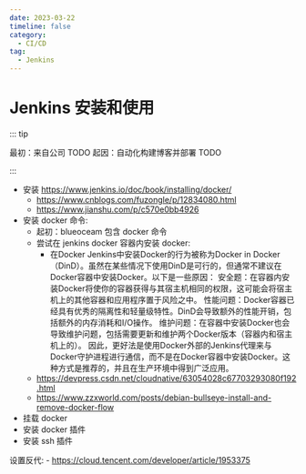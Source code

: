 ```yaml
---
date: 2023-03-22
timeline: false
category:
  - CI/CD
tag:
  - Jenkins
---
```


# Jenkins 安装和使用

::: tip 

最初：来自公司 TODO
起因：自动化构建博客并部署 TODO

:::

- 安装  https://www.jenkins.io/doc/book/installing/docker/
  - https://www.cnblogs.com/fuzongle/p/12834080.html
  - https://www.jianshu.com/p/c570e0bb4926
- 安装 docker 命令:
  - 起初：blueoceam 包含 docker 命令
  - 尝试在 jenkins docker 容器内安装 docker:
    - 在Docker Jenkins中安装Docker的行为被称为Docker in Docker（DinD）。虽然在某些情况下使用DinD是可行的，但通常不建议在Docker容器中安装Docker。以下是一些原因： 安全题：在容器内安装Docker将使你的容器获得与其宿主机相同的权限，这可能会将宿主机上的其他容器和应用程序置于风险之中。 性能问题：Docker容器已经具有优秀的隔离性和轻量级特性。DinD会导致额外的性能开销，包括额外的内存消耗和I/O操作。 维护问题：在容器中安装Docker也会导致维护问题，包括需要更新和维护两个Docker版本（容器内和宿主机上的）。 因此，更好法是使用Docker外部的Jenkins代理来与Docker守护进程进行通信，而不是在Docker容器中安装Docker。这种方式是推荐的，并且在生产环境中得到广泛应用。
  - https://devpress.csdn.net/cloudnative/63054028c67703293080f192.html
  - https://www.zzxworld.com/posts/debian-bullseye-install-and-remove-docker-flow
- 挂载 docker
- 安装 docker 插件
- 安装 ssh 插件

设置反代:
    - https://cloud.tencent.com/developer/article/1953375
